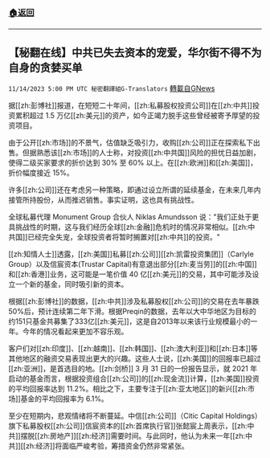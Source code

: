 ###  [:house:返回](README.md)
---


## 【秘翻在线】中共已失去资本的宠爱，华尔街不得不为自身的贪婪买单
`11/14/2023 5:00 PM UTC 秘密翻譯組G-Translators` [轉載自GNews](https://gnews.org/articles/1975939)





据[[zh:彭博社]]报道，在短短二十年间，[[zh:私募股权投资公司]]在[[zh:中共]]投资累积超过 1.5 万亿[[zh:美元]]的资产，如今正竭力脱手这些曾经被寄予厚望的投资项目。

由于公开[[zh:市场]]的不景气，估值缺乏吸引力，收购[[zh:公司]]正在探索私下出售。但据熟悉该[[zh:市场]]的人士称，对投资[[zh:中共国]]风险的担忧日益加剧，使得二级买家要求的折价达到 30% 至 60% 以上。在[[zh:欧洲]]和[[zh:美国]]，折价幅度接近 15%。

许多[[zh:公司]]还在考虑另一种策略，即通过设立所谓的延续基金，在未来几年内接管所持股份，从而推迟销售。事实证明，这也具有挑战性。

全球私募代理 Monument Group 合伙人 Niklas Amundsson 说："我们正处于更具挑战性的时期，这与我们经历全球[[zh:金融]]危机时的情况非常相似。[[zh:中共国]]已经完全失宠，全球投资者将暂时搁置对[[zh:中共]]的投资。"

[[zh:知情人士]]透露，[[zh:美国]]私募[[zh:公司]][[zh:凯雷投资集团]]（Carlyle Group）以及信宸资本(Trustar Capital)有意退出部分[[zh:麦当劳]]的[[zh:中国]]和[[zh:香港]]业务，这可能是一笔价值 40 亿[[zh:美元]]的交易，其中可能涉及设立一个新的基金，同时吸引新的资本。

根据[[zh:彭博社]]的数据，[[zh:中共]]涉及私募股权[[zh:公司]]的交易在去年暴跌50%后，预计连续第二年下滑。根据Preqin的数据，去年以大中华地区为目标的约151只基金共募集了333亿[[zh:美元]]，这是自2013年以来该行业规模最小的一年。今年的情况看起来更加不容乐观。

客户们对[[zh:印度]]、[[zh:越南]]、[[zh:韩国]]、[[zh:澳大利亚]]和[[zh:日本]]等其他地区的融资交易表现出更大的兴趣。这些人士说，[[zh:美国]]的回报率已超过[[zh:亚洲]]，是首选目的地。[[zh:剑桥]] 3 月 31 日的一份报告显示，就 2021 年启动的基金而言，根据投资组合[[zh:公司]]的[[zh:现金流]]计算，[[zh:美国]]投资的平均回报率达到 11.2%。相比之下，主要专注于[[zh:亚太地区]]的新兴[[zh:市场]]基金的平均回报率为 6.1%。

至少在短期内，悲观情绪将不断蔓延。中信[[zh:公司]]（Citic Capital Holdings）旗下私募股权[[zh:公司]]信宸资本的[[zh:首席执行官]]张懿宸上周表示，[[zh:中共]]摆脱[[zh:房地产]][[zh:经济]]需要时间。与此同时，他认为未来一年[[zh:中共]][[zh:经济]]将面临严峻考验，筹措资金仍然非常紧张。
